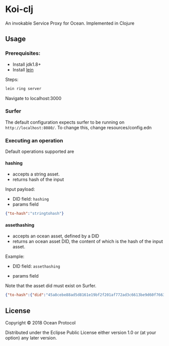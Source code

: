 # Koi-clj 

An invokable Service Proxy for Ocean. Implemented in Clojure

## Usage

### Prerequisites:

- Install jdk1.8+
- Install [lein](https://leiningen.org)
 
Steps:

``` bash 
lein ring server
```

Navigate to localhost:3000

### Surfer

The default configuration expects surfer to be running on `http://localhost:8080/`. To change this, change resources/config.edn

### Executing an operation

Default operations supported are

#### hashing

  - accepts a string asset.  
  - returns hash of the input

Input payload:
- DID field: `hashing` 
- params field
```json
{"to-hash":"stringtohash"}
```
  
#### assethashing

  - accepts an ocean asset, defined by a DID
  - returns an ocean asset DID, the content of which is the hash of the input asset.
  
Example:

- DID field: `assethashing` 

- params field

Note that the asset did must exist on Surfer.
 
```json
{"to-hash":{"did":"45a8cebe88ad5d8161e19bf2f201af772ad3c6613be9d60f7663a8c33646b203"}}
```

  

## License

Copyright © 2018 Ocean Protocol

Distributed under the Eclipse Public License either version 1.0 or (at
your option) any later version.
